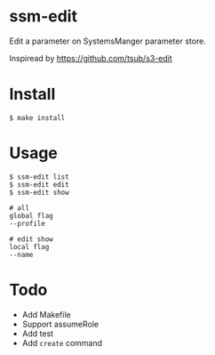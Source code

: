 # ssm-edit

Edit a parameter  on SystemsManger parameter store.

Inspiread by https://github.com/tsub/s3-edit

# Install

```
$ make install
```

# Usage

```
$ ssm-edit list
$ ssm-edit edit
$ ssm-edit show
```

```
# all
global flag
--profile

# edit show
local flag
--name
```


# Todo
- Add Makefile
- Support assumeRole
- Add test
- Add `create` command
